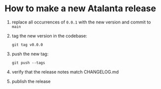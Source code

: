 # How to make a new Atalanta release

1. replace all occurrences of `0.0.1` with the new version and commit to `main`
2. tag the new version in the codebase:

       git tag v0.0.0
3. push the new tag:

       git push --tags
4. verify that the release notes match CHANGELOG.md
5. publish the release
